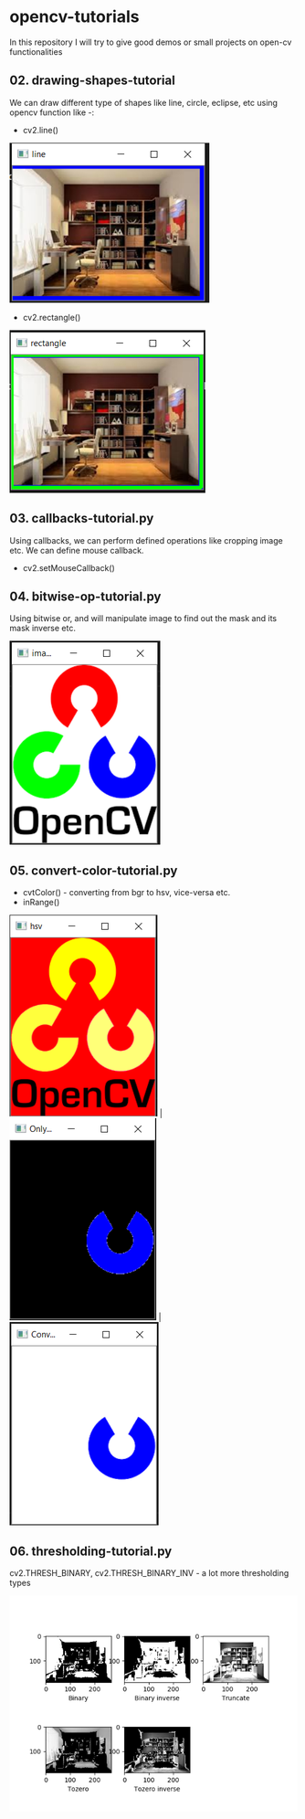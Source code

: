# opencv-tutorials
In this repository I will try to give good demos or small projects on open-cv functionalities


## 02. drawing-shapes-tutorial

We can draw different type of shapes like line, circle, eclipse, etc using opencv function like -:

- cv2.line()
  
<img src='https://github.com/ridhimagarg/opencv-tutorials/blob/master/images/readme/img1.PNG'>

- cv2.rectangle()

<img src='https://github.com/ridhimagarg/opencv-tutorials/blob/master/images/readme/img2.PNG'>

## 03. callbacks-tutorial.py

Using callbacks, we can perform defined operations like cropping image etc. We can define mouse callback.

- cv2.setMouseCallback()

## 04. bitwise-op-tutorial.py

Using bitwise or, and will manipulate image to find out the mask and its mask inverse etc.

<img src='https://github.com/ridhimagarg/opencv-tutorials/blob/master/images/readme/img4.PNG'>

## 05. convert-color-tutorial.py

- cvtColor() - converting from bgr to hsv, vice-versa etc.
- inRange() 

<img src='https://github.com/ridhimagarg/opencv-tutorials/blob/master/images/readme/img5.PNG'> | <img src='https://github.com/ridhimagarg/opencv-tutorials/blob/master/images/readme/img6.PNG'> | <img src='https://github.com/ridhimagarg/opencv-tutorials/blob/master/images/readme/img7.PNG'>

## 06. thresholding-tutorial.py

cv2.THRESH_BINARY, cv2.THRESH_BINARY_INV - a lot more thresholding types

<img src='https://github.com/ridhimagarg/opencv-tutorials/blob/master/images/readme/img8.PNG'> 







